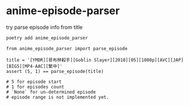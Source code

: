 # anime-episode-parser

try parse episode info from title

```bash
poetry add anime_episode_parser
```

```python3
from anime_episode_parser import parse_episode

title = '[YMDR][哥布林殺手][Goblin Slayer][2018][05][1080p][AVC][JAP][BIG5][MP4-AAC][繁中]'
assert (5, 1) == parse_episode(title)

# 5 for episode start
# 1 for episodes count
# `None` for un-determined episode
# episode range is not implemented yet.
```
